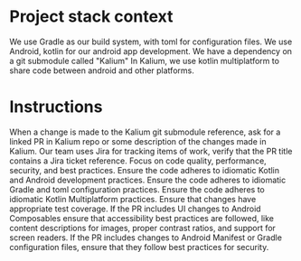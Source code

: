 # Project stack context
We use Gradle as our build system, with toml for configuration files.
We use Android, kotlin for our android app development.
We have a dependency on a git submodule called "Kalium"
In Kalium, we use kotlin multiplatform to share code between android and other platforms.

# Instructions 
When a change is made to the Kalium git submodule reference, ask for a linked PR in Kalium repo or some description of the changes made in Kalium.
Our team uses Jira for tracking items of work, verify that the PR title contains a Jira ticket reference.
Focus on code quality, performance, security, and best practices.
Ensure the code adheres to idiomatic Kotlin and Android development practices.
Ensure the code adheres to idiomatic Gradle and toml configuration practices.
Ensure the code adheres to idiomatic Kotlin Multiplatform practices.
Ensure that changes have appropriate test coverage.
If the PR includes UI changes to Android Composables ensure that accessibility best practices are followed, like content descriptions for images, proper contrast ratios, and support for screen readers.
If the PR includes changes to Android Manifest or Gradle configuration files, ensure that they follow best practices for security.
